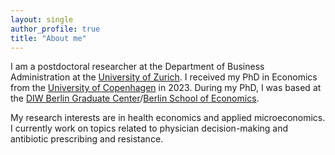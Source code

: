 ```yaml
---
layout: single
author_profile: true
title: "About me"
---
```



I am a postdoctoral researcher at the Department of Business Administration at the [University of Zurich]. I received my PhD in Economics from the [University of Copenhagen] in 2023. During my PhD, I was based at the [DIW Berlin Graduate Center]/[Berlin School of Economics].

My research interests are in health economics and applied microeconomics. I currently work on topics related to physician decision-making and antibiotic prescribing and resistance.


[//]: # (Links)

   [DIW Berlin Graduate Center]: <https://www.diw.de/sixcms/detail.php?id=diw_01.c.564116.en>
   [Berlin School of Economics]: <https://www.berlin-econ.de/>
   [University of Copenhagen]: <https://www.economics.ku.dk/>
   [BCCP Berlin]: <https://www.bccp-berlin.de/>
   [Haas School of Business at the University of California, Berkeley]: <https://haas.berkeley.edu/scholars/current-visiting-scholars/>
   [University of Zurich]: <https://www.business.uzh.ch/en/research/professorships/entrepreneurship/team/Shan-Huang.html>
